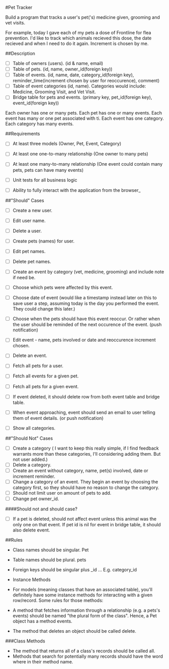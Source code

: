 #Pet Tracker   

Build a program that tracks a user's pet('s) medicine given, grooming and vet visits. 

For example, today I gave each of my pets a dose of Frontline for flea prevention. I'd like to track which animals recieved this dose, the date recieved and when I need to do it again. Increment is chosen by me. 

##Description

- [ ] Table of owners (users). (id & name, email)
- [ ]  Table of pets. (id, name, owner_id(foreign key))
- [ ] Table of events. (id, name, date, category_id(foreign key), reminder_time(increment chosen by user for        reoccurence), comment)
- [ ] Table of event categories (id, name). Categories would include: Medicine, Grooming Visit, and Vet Visit.
- [ ] Bridge table for pets and events. (primary key, pet_id(foreign key), event_id(foreign key))

Each owner has one or many pets. Each pet has one or many events. Each event has many or one pet associated with ti. Each event has one category. Each category has many events. 

##Requirements

- [ ] At least three models (Owner, Pet, Event, Category)
- [ ] At least one one-to-many relationship (One owner to many pets)
- [ ] At least one many-to-many relationship (One event could contain many pets, pets can have many events)
- [ ] Unit tests for all business logic
- [ ] Ability to fully interact with the application from the browser_


##"Should" Cases

- [ ] Create a new user.
- [ ] Edit user name.
- [ ] Delete a user.
- [ ] Create pets (names) for user.
- [ ] Edit pet names.
- [ ] Delete pet names.
- [ ] Create an event by category (vet, medicine, grooming) and include note if need be.
- [ ] Choose which pets were affected by this event.
- [ ] Choose date of event (would like a timestamp instead later on this to save user a step, assuming today is the day you performed the event. They could change this later.)
- [ ] Choose when the pets should have this event reoccur. Or rather when the user should be reminded of the next occurence of the event. (push notification)
- [ ] Edit event -  name, pets involved or date and reoccurence increment chosen. 
- [ ] Delete an event.
- [ ] Fetch all pets for a user.
- [ ] Fetch all events for a given pet.
- [ ] Fetch all pets for a given event.
- [ ] If event deleted, it should delete row from both event table and bridge table.
- [ ] When event approaching, event should send an email to user telling them of event details. (or push notification)
- [ ] Show all categories.


##"Should Not" Cases

- [ ] Create a category ( I want to keep this really simple, if I find feedback warrants more than these categories, I'll considering adding them. But not user added.)
- [ ] Delete a category.
- [ ] Create an event without category, name, pet(s) involved, date or increment reminder.
- [ ] Change a category of an event. They begin an event by choosing the category first, so they should have no reason to change the category.
- [ ] Should not limit user on amount of pets to add. 
- [ ] Change pet owner_id.

####Should not and should case? 

- [ ] If a pet is deleted, should not affect event unless this animal was the only one on that event. If pet id 
is nil for event in bridge table, it should also delete event.

##Rules

- Class names should be singular. Pet
- Table names should be plural. pets
- Foreign keys should be singular plus _id ... E.g. category_id
- Instance Methods

- For models (meaning classes that have an associated table), you'll definitely have some instance methods for interacting with a given row/record. Some rules for those methods:

- A method that fetches information through a relationship (e.g. a pets's events) should be named "the plural form of the class". Hence, a Pet object has a method events.
- The method that deletes an object should be called delete.

###Class Methods

- The method that returns all of a class's records should be called all.
- Methods that search for potentially many records should have the word where in their method name.
